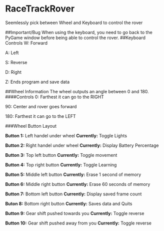 # RaceTrackRover

Seemlessly pick between Wheel and Keyboard to control the rover

##Important/Bug
When using the keyboard, you need to go back to the PyGame window before being able to control the rover.
##Keyboard Controls
  W: Forward
  
  A: Left

  S: Reverse
  
  D: Right

  Z: Ends program and save data

##Wheel Information
The wheel outputs an angle between 0 and 180. 
####Controls
0: Farthest it can go to the RIGHT

90: Center and rover goes forward

180: Farthest it can go to the LEFT


###Wheel Button Layout

**Button 1:** Left handel under wheel
**Currently:** Toggle Lights

**Button 2:** Right handel under wheel
**Currently:** Display Battery Percentage

**Button 3:** Top left button
**Currently:** Toggle movement

**Button 4:** Top right button
**Currently:** Toggle Learning

**Button 5:** Middle left button
**Currently:** Erase 1 second of memory

**Button 6:** Middle right button
**Currently:** Erase 60 seconds of memory

**Button 7:** Bottom left button
**Currently:** Display saved frame count

**Buton 8:** Bottom right button
**Currently:** Saves data and Quits

**Button 9:** Gear shift pushed towards you
**Currently:** Toggle reverse

**Button 10:** Gear shift pushed away from you
**Currently:** Toggle reverse
